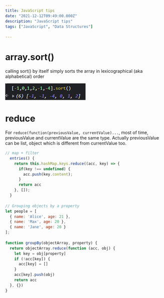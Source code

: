 ```yaml
---
title: JavaScript tips 
date: "2021-12-12T09:49:00.000Z"
description: "JavaScript tips"
tags: ["JavaScript", "Data Structures"]

---
```


# array.sort()
calling sort() by itself simply sorts the array in lexicographical (aka alphabetical) order

![sort](./sort.png)

# reduce
For `reduce(function(previousValue, currentValue)...`, most of time, previousValue and currentValue are the same type. Actually previousValue can be list, object which is different from currentValue too. 

```js
// map + filter
  entries() {
    return this.hashMap.keys.reduce((acc, key) => {
      if(key !== undefined) {
        acc.push(key.content);
      }
      return acc
    }, []);
  }

// Grouping objects by a property
let people = [
  { name: 'Alice', age: 21 },
  { name: 'Max', age: 20 },
  { name: 'Jane', age: 20 }
];

function groupBy(objectArray, property) {
  return objectArray.reduce(function (acc, obj) {
    let key = obj[property]
    if (!acc[key]) {
      acc[key] = []
    }
    acc[key].push(obj)
    return acc
  }, {})
}
```